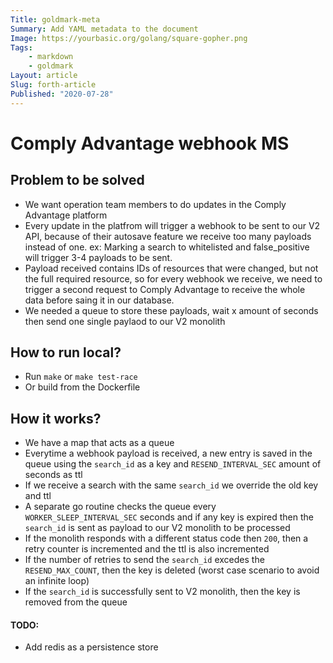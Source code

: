 ```yaml
---
Title: goldmark-meta
Summary: Add YAML metadata to the document
Image: https://yourbasic.org/golang/square-gopher.png
Tags:
    - markdown
    - goldmark
Layout: article
Slug: forth-article
Published: "2020-07-28"
---
```

# Comply Advantage webhook MS

## Problem to be solved

- We want operation team members to do updates in the Comply Advantage platform
- Every update in the platfrom will trigger a webhook to be sent to our V2 API, because of their autosave feature we receive too many payloads instead of one. ex: Marking a search to whitelisted and false_positive will trigger 3-4 payloads to be sent.
- Payload received contains IDs of resources that were changed, but not the full required resource, so for every webhook we receive, we need to trigger a second request to Comply Advantage to receive the whole data before saing it in our database.
- We needed a queue to store these payloads, wait x amount of seconds then send one single paylaod to our V2 monolith

## How to run local?

- Run `make` or `make test-race`
- Or build from the Dockerfile

## How it works?

- We have a map that acts as a queue
- Everytime a webhook payload is received, a new entry is saved in the queue using the `search_id` as a key and `RESEND_INTERVAL_SEC` amount of seconds as ttl
- If we receive a search with the same `search_id` we override the old key and ttl
- A separate go routine checks the queue every `WORKER_SLEEP_INTERVAL_SEC` seconds and if any key is expired then the `search_id` is sent as payload to our V2 monolith to be processed
- If the monolith responds with a different status code then `200`, then a retry counter is incremented and the ttl is also incremented
- If the number of retries to send the `search_id` excedes the `RESEND_MAX_COUNT`, then the key is deleted (worst case scenario to avoid an infinite loop)
- If the `search_id` is successfully sent to V2 monolith, then the key is removed from the queue

#### TODO:
- Add redis as a persistence store 

